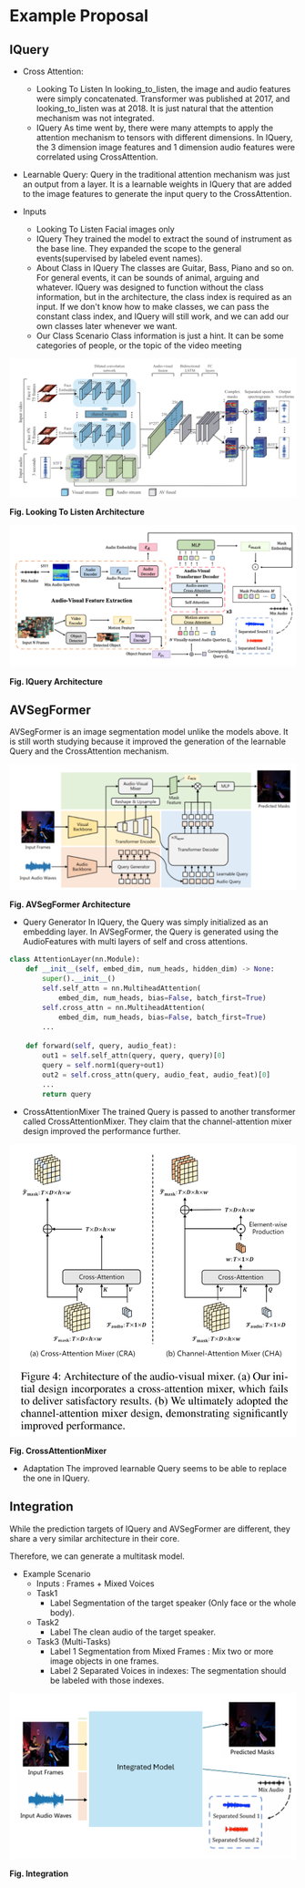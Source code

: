 # Example Proposal

## IQuery

- Cross Attention:
    - Looking To Listen
        In looking_to_listen, the image and audio features were simply concatenated. Transformer was published at 2017, and looking_to_listen was at 2018. It is just natural that the attention mechanism was not integrated.
    - IQuery
        As time went by, there were many attempts to apply the attention mechanism to tensors with different dimensions. In IQuery, the 3 dimension image features and 1 dimension audio features were correlated using CrossAttention.

- Learnable Query:
    Query in the traditional attention mechanism was just an output from a layer. It is a learnable weights in IQuery that are added to the image features to generate the input query to the CrossAttention.

- Inputs
    - Looking To Listen
        Facial images only
    - IQuery
        They trained the model to extract the sound of instrument as the base line.
        They expanded the scope to the general events(supervised by labeled event names).
    - About Class in IQuery
        The classes are Guitar, Bass, Piano and so on. For general events, it can be sounds of animal, arguing and whatever.
        IQuery was designed to function without the class information, but in the architecture, the class index is required as an input.
        If we don't know how to make classes, we can pass the constant class index, and IQuery will still work, and we can add our own classes later whenever we want.
    - Our Class Scenario
        Class information is just a hint. It can be some categories of people, or the topic of the video meeting

![Looking To Listen Architecture](static/looking_to_listen.png)


**Fig. Looking To Listen Architecture**

![IQuery Architecture](static/iquery.png)

**Fig. IQuery Architecture**

## AVSegFormer

AVSegFormer is an image segmentation model unlike the models above.
It is still worth studying because it improved the generation of the learnable Query and the CrossAttention mechanism.

![AVSegFormer Architecture](static/avsformer/avsformer.png)

**Fig. AVSegFormer Architecture**

- Query Generator
    In IQuery, the Query was simply initialized as an embedding layer.
    In AVSegFormer, the Query is generated using the AudioFeatures with multi layers of self and cross attentions.

```python
class AttentionLayer(nn.Module):
    def __init__(self, embed_dim, num_heads, hidden_dim) -> None:
        super().__init__()
        self.self_attn = nn.MultiheadAttention(
            embed_dim, num_heads, bias=False, batch_first=True)
        self.cross_attn = nn.MultiheadAttention(
            embed_dim, num_heads, bias=False, batch_first=True)
        ...

    def forward(self, query, audio_feat):
        out1 = self.self_attn(query, query, query)[0]
        query = self.norm1(query+out1)
        out2 = self.cross_attn(query, audio_feat, audio_feat)[0]
        ...
        return query
```

- CrossAttentionMixer
    The trained Query is passed to another transformer called CrossAttentionMixer.
    They claim that the channel-attention mixer design improved the performance further.

![CrossAttentionMixer](static/avsformer/channel_attention.png)


**Fig. CrossAttentionMixer**

- Adaptation
    The improved learnable Query seems to be able to replace the one in IQuery.

## Integration

While the prediction targets of IQuery and AVSegFormer are different, they share a very similar architecture in their core.

Therefore, we can generate a multitask model.

- Example Scenario
    - Inputs : Frames + Mixed Voices
    - Task1
        - Label
            Segmentation of the target speaker (Only face or the whole body).
    - Task2
        - Label
            The clean audio of the target speaker.
    - Task3 (Multi-Tasks)
        - Label 1
            Segmentation from Mixed Frames : Mix two or more image objects in one frames.
        - Label 2
            Separated Voices in indexes: The segmentation should be labeled with those indexes.

![Integration](static/integration.png)

**Fig. Integration**
